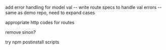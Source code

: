 add error handling for model val
-- write route specs to handle val errors
-- same as demo repo, need to expand cases

appropriate http codes for routes

remove sinon?

try npm postinstall scripts
